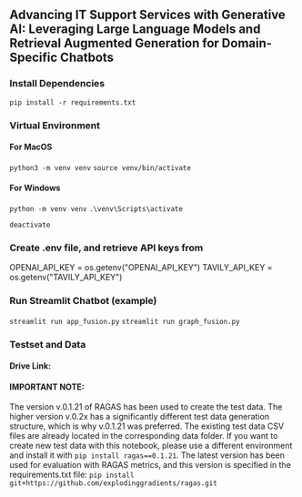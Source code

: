 ## Advancing IT Support Services with Generative AI: Leveraging Large Language Models and Retrieval Augmented Generation for Domain-Specific Chatbots

### Install Dependencies

`pip install -r requirements.txt`

### Virtual Environment
#### For MacOS
`python3 -m venv venv`
`source venv/bin/activate`

#### For Windows
`python -m venv venv`
`.\venv\Scripts\activate`

`deactivate`

### Create .env file, and retrieve API keys from 
OPENAI_API_KEY = os.getenv("OPENAI_API_KEY")
TAVILY_API_KEY = os.getenv("TAVILY_API_KEY")

### Run Streamlit Chatbot (example)
`streamlit run app_fusion.py`
`streamlit run graph_fusion.py`

### Testset and Data

#### Drive Link:

#### IMPORTANT NOTE:
The version v.0.1.21 of RAGAS has been used to create the test data. 
The higher version v.0.2x has a significantly different test data generation structure, which is why v.0.1.21 was preferred.
The existing test data CSV files are already located in the corresponding data folder.
If you want to create new test data with this notebook, please use a different environment and install it with `pip install ragas==0.1.21`.
The latest version has been used for evaluation with RAGAS metrics, 
and this version is specified in the requirements.txt file: `pip install git+https://github.com/explodinggradients/ragas.git`